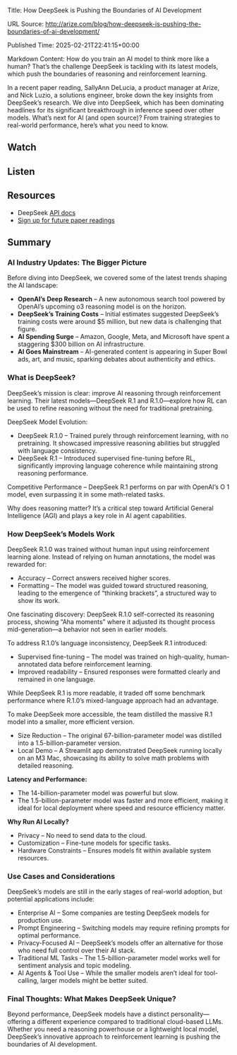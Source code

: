 Title: How DeepSeek is Pushing the Boundaries of AI Development

URL Source: http://arize.com/blog/how-deepseek-is-pushing-the-boundaries-of-ai-development/

Published Time: 2025-02-21T22:41:15+00:00

Markdown Content:
How do you train an AI model to think more like a human? That’s the challenge DeepSeek is tackling with its latest models, which push the boundaries of reasoning and reinforcement learning.

In a recent paper reading, SallyAnn DeLucia, a product manager at Arize, and Nick Luzio, a solutions engineer, broke down the key insights from DeepSeek’s research. We dive into DeepSeek, which has been dominating headlines for its significant breakthrough in inference speed over other models. What’s next for AI (and open source)? From training strategies to real-world performance, here’s what you need to know.

Watch
-----

Listen
------

Resources
---------

*   DeepSeek [API docs](https://api-docs.deepseek.com/)
*   [Sign up for future paper readings](https://arize.com/resource/community-papers-reading/)

Summary
-------

### AI Industry Updates: The Bigger Picture

Before diving into DeepSeek, we covered some of the latest trends shaping the AI landscape:

*   **OpenAI’s Deep Research** – A new autonomous search tool powered by OpenAI’s upcoming o3 reasoning model is on the horizon.
*   **DeepSeek’s Training Costs** – Initial estimates suggested DeepSeek’s training costs were around $5 million, but new data is challenging that figure.
*   **AI Spending Surge** – Amazon, Google, Meta, and Microsoft have spent a staggering $300 billion on AI infrastructure.
*   **AI Goes Mainstream** – AI-generated content is appearing in Super Bowl ads, art, and music, sparking debates about authenticity and ethics.

### What is DeepSeek?

DeepSeek’s mission is clear: improve AI reasoning through reinforcement learning. Their latest models—DeepSeek R.1 and R.1.0—explore how RL can be used to refine reasoning without the need for traditional pretraining.

DeepSeek Model Evolution:

*   DeepSeek R.1.0 – Trained purely through reinforcement learning, with no pretraining. It showcased impressive reasoning abilities but struggled with language consistency.
*   DeepSeek R.1 – Introduced supervised fine-tuning before RL, significantly improving language coherence while maintaining strong reasoning performance.

Competitive Performance – DeepSeek R.1 performs on par with OpenAI’s O 1 model, even surpassing it in some math-related tasks.

Why does reasoning matter? It’s a critical step toward Artificial General Intelligence (AGI) and plays a key role in AI agent capabilities.

### How DeepSeek’s Models Work

DeepSeek R.1.0 was trained without human input using reinforcement learning alone. Instead of relying on human annotations, the model was rewarded for:

*   Accuracy – Correct answers received higher scores.
*   Formatting – The model was guided toward structured reasoning, leading to the emergence of “thinking brackets”, a structured way to show its work.

One fascinating discovery: DeepSeek R.1.0 self-corrected its reasoning process, showing “Aha moments” where it adjusted its thought process mid-generation—a behavior not seen in earlier models.

To address R.1.0’s language inconsistency, DeepSeek R.1 introduced:

*   Supervised fine-tuning – The model was trained on high-quality, human-annotated data before reinforcement learning.
*   Improved readability – Ensured responses were formatted clearly and remained in one language.

While DeepSeek R.1 is more readable, it traded off some benchmark performance where R.1.0’s mixed-language approach had an advantage.

To make DeepSeek more accessible, the team distilled the massive R.1 model into a smaller, more efficient version.

*   Size Reduction – The original 67-billion-parameter model was distilled into a 1.5-billion-parameter version.
*   Local Demo – A Streamlit app demonstrated DeepSeek running locally on an M3 Mac, showcasing its ability to solve math problems with detailed reasoning.

**Latency and Performance:**

*   The 14-billion-parameter model was powerful but slow.
*   The 1.5-billion-parameter model was faster and more efficient, making it ideal for local deployment where speed and resource efficiency matter.

**Why Run AI Locally?**

*   Privacy – No need to send data to the cloud.
*   Customization – Fine-tune models for specific tasks.
*   Hardware Constraints – Ensures models fit within available system resources.

### Use Cases and Considerations

DeepSeek’s models are still in the early stages of real-world adoption, but potential applications include:

*   Enterprise AI – Some companies are testing DeepSeek models for production use.
*   Prompt Engineering – Switching models may require refining prompts for optimal performance.
*   Privacy-Focused AI – DeepSeek’s models offer an alternative for those who need full control over their AI stack.
*   Traditional ML Tasks – The 1.5-billion-parameter model works well for sentiment analysis and topic modeling.
*   AI Agents & Tool Use – While the smaller models aren’t ideal for tool-calling, larger models might be better suited.

### Final Thoughts: What Makes DeepSeek Unique?

Beyond performance, DeepSeek models have a distinct personality—offering a different experience compared to traditional cloud-based LLMs. Whether you need a reasoning powerhouse or a lightweight local model, DeepSeek’s innovative approach to reinforcement learning is pushing the boundaries of AI development.
